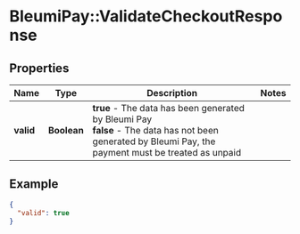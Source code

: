 # BleumiPay::ValidateCheckoutResponse

## Properties

Name | Type | Description | Notes
------------ | ------------- | ------------- | -------------
**valid** | **Boolean** | <b>true</b> - The data has been generated by Bleumi Pay <br/> <b>false</b> - The data has not been generated by Bleumi Pay, the payment must be treated as unpaid | 

## Example

```json
{
  "valid": true
}
```